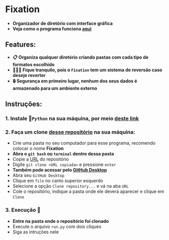 # **Fixation**
* **Organizador de diretório com interface gráfica**
* **Veja como o programa funciona [aqui](https://yredskull.github.io/Fixation/site_view)**

## **Features:**
* **📋 Organiza qualquer diretório criando pastas com cada tipo de formatos escolhido**
* **🕵🏽‍♂️ Fique tranquilo, pois o `Fixation` tem um sistema de reversão caso deseje reverter**
* **🔒 Segurança em primeiro lugar, nenhum dos seus dados é armazenado para um ambiente externo**



## **Instruções:**

### **1. Instale 🐍`Python` na sua máquina, por meio [deste link](https://www.python.org/)**

### **2. Faça um clone [desse repositório](https://github.com/yRedskull/Fixation.git) na sua máquina:**

* Crie uma pasta no seu computador para esse programa, recomendo colocar o nome **Fixation**<br>
* **Abra o `git bash` ou `terminal` dentro dessa pasta<br>**
* Copie a [URL](https://github.com/yRedskull/Fixation.git) do repositório<br>
* Digite `git clone <URL copiada>` e pressione `enter`<br>
* **Também pode acessar pelo [GitHub Desktop](https://desktop.github.com/)<br>**
* Abra seu `GitHub Desktop`<br>
* Clique em `file` no canto superior esquerdo<br>
* Selecione a opção `Clone repository...` e vá na aba `URL`<br>
* Cole o repositório, indique a pasta onde ele deverá aparecer e clique em `Clone`<br>

### **3. Execução 🦈**
* **Entre na pasta onde o repositório foi clonado**
* Execute o arquivo `run.py` com dois cliques
* Siga as intruções nele
